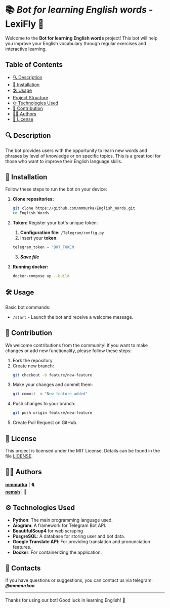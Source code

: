 # 📚 *Bot for learning English words* - **LexiFly 🦉**

Welcome to the **Bot for learning English words** project! This bot will help you improve your English vocabulary through regular exercises and interactive learning.

## Table of Contents

- [🔍 Description](#🔍-description)
- [🚀 Installation](#🚀-installation)
- [🛠️ Usage](#🛠️-usage)
- [Project Structure](#project-structure)
- [⚙️ Technologies Used](#⚙️-technologies-used)
- [🤝 Сontribution](#🤝-contribution)
- [💁‍♂️ Authors](#💁‍♂️-authors)
- [📄 License](#📄-license)


## 🔍 Description

The bot provides users with the opportunity to learn new words and phrases by level of knowledge or on specific topics. This is a great tool for those who want to improve their English language skills.




## 🚀 Installation

Follow these steps to run the bot on your device:

1. **Clone repositories:**
    ```bash
    git clone https://github.com/mmmurka/English_Words.git
    cd English_Words
    ```

2. **Token:**
   Register your bot's unique token:
   1. **Configuration file:** `/Telegram/config.py`  
   2. Insert your **token**:   
     
     ```python
     telegram_token = 'BOT_TOKEN'
    ```
   3. ***Save file***

3. **Running docker:**
    ```bash
    docker-compose up --build
    ```

## 🛠️ Usage

Basic bot commands:
- `/start` - Launch the bot and receive a welcome message.


## 🤝 Сontribution

We welcome contributions from the community! If you want to make changes or add new functionality, please follow these steps:

1. Fork the repository.
2. Create new branch:
    ```bash
    git checkout -b feature/new-feature
    ```
3. Make your changes and commit them:
    ```bash
    git commit -m "New feature added"
    ```
4. Push changes to your branch:
    ```bash
    git push origin feature/new-feature
    ```
5. Create Pull Request on GitHub.

## 📄 License

This project is licensed under the MIT License. Details can be found in the file [LICENSE](LICENSE).

## 💁‍♂️ Authors

**[mmmurka](https://github.com/mmmurka)**       |  🐈  
**[nemsh](https://github.com/ArtemNemshylov)**  |   🦧

## ⚙️ Technologies Used

- **Python**: The main programming language used.
- **Aiogram**: A framework for Telegram Bot API.
- **BeautifulSoup4** for web scraping
- **PosgreSQL**: A  database for storing user and bot data.
- **Google Translate API**: For providing translation and pronunciation features.
- **Docker**: For containerizing the application.

## 📧 Contacts

If you have questions or suggestions, you can contact us via telegram: ***@mmmurkaa***

---

Thanks for using our bot! Good luck in learning English! 🚀


